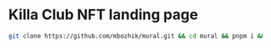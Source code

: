 # Killa Club NFT landing page

```bash
git clone https://github.com/mbozhik/mural.git && cd mural && pnpm i && code .
```
